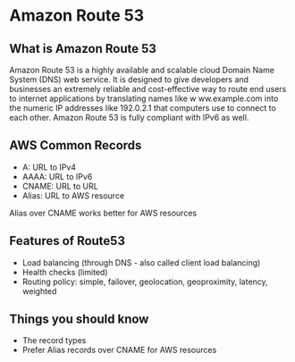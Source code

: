 # Amazon Route 53

## What is Amazon Route 53
Amazon Route 53 is a highly available and scalable cloud Domain Name System (DNS) web
service. It is designed to give developers and businesses an extremely reliable and cost-effective
way to route end users to internet applications by translating names like w ww.example.com
into the numeric IP addresses like 192.0.2.1 that computers use to connect to each other.
Amazon Route 53 is fully compliant with IPv6 as well.

## AWS Common Records
* A: URL to IPv4
* AAAA: URL to IPv6
* CNAME: URL to URL
* Alias: URL to AWS resource

Alias over CNAME works better for AWS resources

## Features of Route53
* Load balancing (through DNS - also called client load balancing)
* Health checks (limited)
* Routing policy: simple, failover, geolocation, geoproximity, latency, weighted


## Things you should know
* The record types
* Prefer Alias records over CNAME for AWS resources

